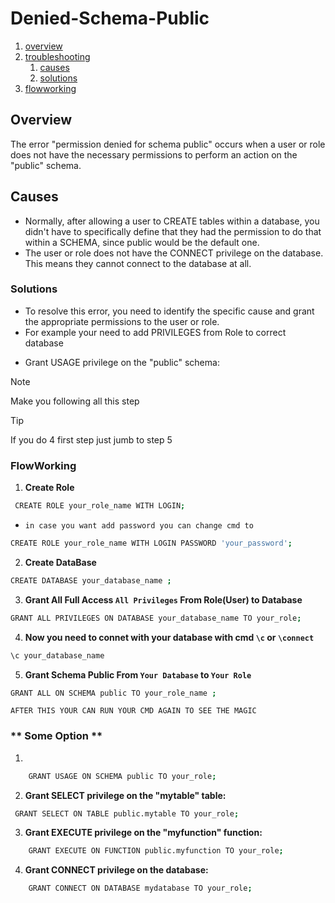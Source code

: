 # Denied-Schema-Public
1. [overview](#overview)
2. [troubleshooting](#causes)
    1.  [causes](#causes)
    2.  [solutions](#solutions)  
3. [flowworking](#flowworking)

## Overview
The error "permission denied for schema public" occurs when a user or role does not have the necessary permissions to perform an action on the "public" schema.

## Causes
* Normally, after allowing a user to CREATE tables within a database, you didn't have to specifically define that they had the permission to do that within a SCHEMA, since public would be the default one.
* The user or role does not have the CONNECT privilege on the database. This means they cannot connect to the database at all.


### Solutions
* To resolve this error, you need to identify the specific cause and grant the appropriate permissions to the user or role.
* For example your need to add PRIVILEGES from Role to correct database
- Grant USAGE privilege on the "public" schema:
  
> [!NOTE]
> Make you following all this step

> [!TIP]
> If you do 4 first step just jumb to step 5

### FlowWorking 
1. **Create Role**
```bash
 CREATE ROLE your_role_name WITH LOGIN; 
```
- `in case you want add password you can change cmd to` 
```bash 
CREATE ROLE your_role_name WITH LOGIN PASSWORD 'your_password';
```
2. **Create DataBase**
```bash 
CREATE DATABASE your_database_name ;
```
3. **Grant All Full Access `All Privileges` From Role(User) to Database** 
```bash 
GRANT ALL PRIVILEGES ON DATABASE your_database_name TO your_role;
```
4. **Now you need to connet with your database with cmd `\c` or `\connect `**
```bash 
\c your_database_name
```
5. **Grant Schema Public From `Your Database` to `Your Role`** 
```bash 
GRANT ALL ON SCHEMA public TO your_role_name ;
```
`AFTER THIS YOUR CAN RUN YOUR CMD AGAIN TO SEE THE MAGIC` 

### ** Some Option ** 
1. 
```bash
    GRANT USAGE ON SCHEMA public TO your_role;
```
2. **Grant SELECT privilege on the "mytable" table:**
```bash   
 GRANT SELECT ON TABLE public.mytable TO your_role;
```
3. **Grant EXECUTE privilege on the "myfunction" function:**
```bash
    GRANT EXECUTE ON FUNCTION public.myfunction TO your_role;
```
4. **Grant CONNECT privilege on the database:**
```bash 
    GRANT CONNECT ON DATABASE mydatabase TO your_role;
```
